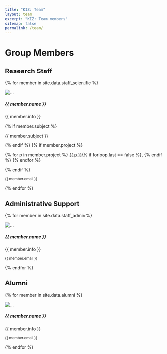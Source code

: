 ```yaml
---
title: "KIZ: Team"
layout: team
excerpt: "KIZ: Team members"
sitemap: false
permalink: /team/
---
```


# Group Members


## Research Staff

{% for member in site.data.staff_scientific %}
<div class="card mb-3" style="max-width: 540px;">
  <div class="row g-0">
    <div class="col-md-4">
      <img src="/images/team/{{ member.photo }}" class="img-fluid rounded-start" alt="...">
    </div>
    <div class="col-md-8">
      <div class="card-body">
        <h5 class="card-title">{{ member.name }}</h5>
        <p class="card-text">{{ member.info }}</p>
        {% if member.subject %}
        <p class="card-text"><i class="fa-solid fa-graduation-cap"></i> {{ member.subject }}</p>
        {% endif %}
        {% if member.project %}
        <p class="card-text"><i class="fa-solid fa-screwdriver-wrench"></i>
          {% for p in member.project %}
          <a href="/research/{{ member.project }}/">{{ p }}</a>{% if forloop.last == false %}, {% endif %}
          {% endfor %}
        </p>
        {% endif %}
        <p class="card-text"><small class="text-body-secondary"><i class="fa-solid fa-envelope"></i> {{ member.email }} </small></p>
      </div>
    </div>
  </div>
</div>
{% endfor %}


## Administrative Support

{% for member in site.data.staff_admin %}
<div class="card mb-3" style="max-width: 540px;">
  <div class="row g-0">
    <div class="col-md-4">
      <img src="/images/team/{{ member.photo }}" class="img-fluid rounded-start" alt="...">
    </div>
    <div class="col-md-8">
      <div class="card-body">
        <h5 class="card-title">{{ member.name }}</h5>
        <p class="card-text">{{ member.info }}</p>
        <p class="card-text"><small class="text-body-secondary"><i class="fa-solid fa-envelope"></i> {{ member.email }}</small></p>
      </div>
    </div>
  </div>
</div>
{% endfor %}


## Alumni

{% for member in site.data.alumni %}
<div class="card mb-3" style="max-width: 540px;">
  <div class="row g-0">
    <div class="col-md-4">
      <img src="/images/team/{{ member.photo }}" class="img-fluid rounded-start" alt="...">
    </div>
    <div class="col-md-8">
      <div class="card-body">
        <h5 class="card-title">{{ member.name }}</h5>
        <p class="card-text">{{ member.info }}</p>
        <p class="card-text"><small class="text-body-secondary"><i class="fa-solid fa-envelope"></i> {{ member.email }}</small></p>
      </div>
    </div>
  </div>
</div>
{% endfor %}
